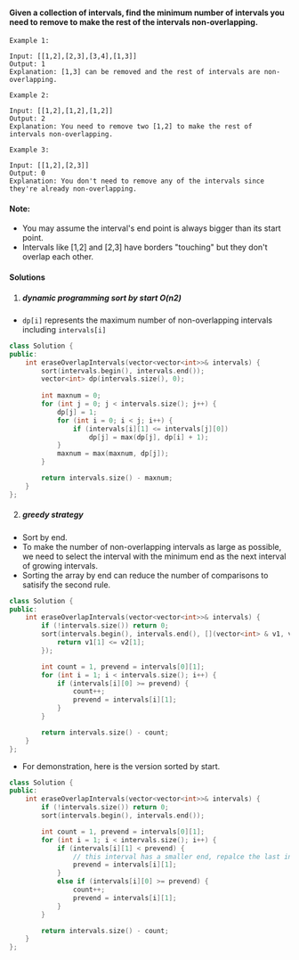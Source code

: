 #### Given a collection of intervals, find the minimum number of intervals you need to remove to make the rest of the intervals non-overlapping.

 

```
Example 1:

Input: [[1,2],[2,3],[3,4],[1,3]]
Output: 1
Explanation: [1,3] can be removed and the rest of intervals are non-overlapping.

Example 2:

Input: [[1,2],[1,2],[1,2]]
Output: 2
Explanation: You need to remove two [1,2] to make the rest of intervals non-overlapping.

Example 3:

Input: [[1,2],[2,3]]
Output: 0
Explanation: You don't need to remove any of the intervals since they're already non-overlapping.
```

 

#### Note:

-    You may assume the interval's end point is always bigger than its start point.
-    Intervals like [1,2] and [2,3] have borders "touching" but they don't overlap each other.

#### Solutions

1. ##### dynamic programming sort by start O(n2)

- `dp[i]` represents the maximum number of non-overlapping intervals including `intervals[i]`

```c++
class Solution {
public:
    int eraseOverlapIntervals(vector<vector<int>>& intervals) {
        sort(intervals.begin(), intervals.end());
        vector<int> dp(intervals.size(), 0);
        
        int maxnum = 0;
        for (int j = 0; j < intervals.size(); j++) {
            dp[j] = 1;
            for (int i = 0; i < j; i++) {
                if (intervals[i][1] <= intervals[j][0])
                    dp[j] = max(dp[j], dp[i] + 1);
            }
            maxnum = max(maxnum, dp[j]);
        } 

        return intervals.size() - maxnum;
    }
};
```


2. ##### greedy strategy

- Sort by end.
- To make the number of non-overlapping intervals as large as possible, we need to select the interval with the minimum end as the next interval of growing intervals.
- Sorting the array by end can reduce the number of comparisons to satisify the second rule.

```c++
class Solution {
public:
    int eraseOverlapIntervals(vector<vector<int>>& intervals) {
        if (!intervals.size()) return 0;
        sort(intervals.begin(), intervals.end(), [](vector<int> & v1, vector<int> & v2) {
            return v1[1] <= v2[1];
        });

        int count = 1, prevend = intervals[0][1];
        for (int i = 1; i < intervals.size(); i++) {
            if (intervals[i][0] >= prevend) {
                count++;
                prevend = intervals[i][1];
            }
        }

        return intervals.size() - count;
    }
};
```

- For demonstration, here is the version sorted by start.

```c++
class Solution {
public:
    int eraseOverlapIntervals(vector<vector<int>>& intervals) {
        if (!intervals.size()) return 0;
        sort(intervals.begin(), intervals.end());

        int count = 1, prevend = intervals[0][1];
        for (int i = 1; i < intervals.size(); i++) {
            if (intervals[i][1] < prevend) {
                // this interval has a smaller end, repalce the last interval with this
                prevend = intervals[i][1];
            }
            else if (intervals[i][0] >= prevend) {
                count++;
                prevend = intervals[i][1];
            }
        }

        return intervals.size() - count;
    }
};
```